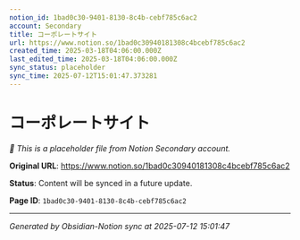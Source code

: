 ```yaml
---
notion_id: 1bad0c30-9401-8130-8c4b-cebf785c6ac2
account: Secondary
title: コーポレートサイト
url: https://www.notion.so/1bad0c30940181308c4bcebf785c6ac2
created_time: 2025-03-18T04:06:00.000Z
last_edited_time: 2025-03-18T04:06:00.000Z
sync_status: placeholder
sync_time: 2025-07-12T15:01:47.373281
---
```


# コーポレートサイト

*🔄 This is a placeholder file from Notion Secondary account.*

**Original URL**: https://www.notion.so/1bad0c30940181308c4bcebf785c6ac2

**Status**: Content will be synced in a future update.

**Page ID**: `1bad0c30-9401-8130-8c4b-cebf785c6ac2`

---

*Generated by Obsidian-Notion sync at 2025-07-12 15:01:47*
